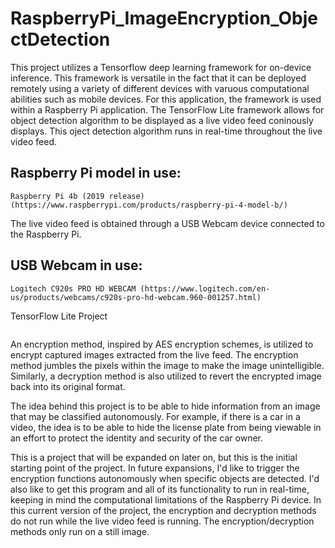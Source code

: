 # RaspberryPi_ImageEncryption_ObjectDetection

This project utilizes a Tensorflow deep learning framework for on-device inference. This framework is versatile in the fact that it can be deployed remotely using a variety of different devices with varuous computational abilities such as mobile devices. For this application, the framework is used within a Raspberry Pi application. The TensorFlow Lite framework allows for object detection algorithm to be displayed as a live video feed coninously displays. This oject detection algorithm runs in real-time throughout the live video feed.

## Raspberry Pi model in use:
```
Raspberry Pi 4b (2019 release) (https://www.raspberrypi.com/products/raspberry-pi-4-model-b/)
```

The live video feed is obtained through a USB Webcam device connected to the Raspberry Pi.
## USB Webcam in use:
```
Logitech C920s PRO HD WEBCAM (https://www.logitech.com/en-us/products/webcams/c920s-pro-hd-webcam.960-001257.html)
```

TensorFlow Lite Project
```

```

An encryption method, inspired by AES encryption schemes, is utilized to encrypt captured images extracted from the live feed. The encryption method jumbles the pixels within the image to make the image unintelligible.
Similarly, a decryption method is also utilized to revert the encrypted image back into its original format.

The idea behind this project is to be able to hide information from an image that may be classified autonomously. For example, if there is a car in a video, the idea is to be able to hide the license plate from being viewable in an effort to protect the identity and security of the car owner.

This is a project that will be expanded on later on, but this is the initial starting point of the project. In future expansions, I'd like to trigger the encryption functions autonomously when specific objects are detected. I'd also like to get this program and all of its functionality to run in real-time, keeping in mind the computational limitations of the Raspberry Pi device. In this current version of the project, the encryption and decryption methods do not run while the live video feed is running. The encryption/decryption methods only run on a still image.


